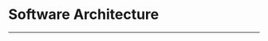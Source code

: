 Software Architecture
=======================








-----------------------------------------------------------------------------------------------------